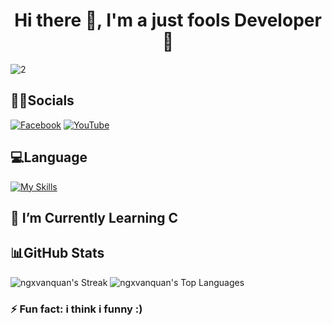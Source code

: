 <h1 align="center">Hi there 👋, I'm a just fools Developer 🥵</h1>

![2](https://media4.giphy.com/media/2IudUHdI075HL02Pkk/giphy.gif?cid=ecf05e4735jzfzarwjmztqftxleqt83pl90s4d8zlgh9xsu7&ep=v1_gifs_search&rid=giphy.gif&ct=g) 

## 👨‍💼Socials
[![Facebook](https://img.shields.io/badge/Facebook-%231877F2.svg?logo=Facebook&logoColor=white)](https://facebook.com/ngxvanquan) [![YouTube](https://img.shields.io/badge/YouTube-%23FF0000.svg?logo=YouTube&logoColor=white)](https://www.youtube.com/@ngxvanquan)

## 💻Language
[![My Skills](https://skillicons.dev/icons?i=js,html,css,sass,nodejs,vscode,neovim,arduino,linux,c)](https://skillicons.dev)

## 🌱 I’m Currently Learning C

## 📊GitHub Stats
![ngxvanquan's Streak](https://github-readme-streak-stats.herokuapp.com/?user=ngxvanquan&theme=tokyonight&hide_border=true)
![ngxvanquan's Top Languages](https://github-readme-stats.vercel.app/api/top-langs/?username=ngxvanquan&theme=tokyonight&show_icons=true&hide_border=true&layout=compact)

### ⚡ Fun fact: i think i funny :)


<!--
**ngxvanquan/ngxvanquan** is a ✨ _special_ ✨ repository because its `README.md` (this file) appears on your GitHub profile.

Here are some ideas to get you started:

- 🔭 I’m currently working on ...
- 🌱 I’m currently learning ...
- 👯 I’m looking to collaborate on ...
- 🤔 I’m looking for help with ...
- 💬 Ask me about ...
- 📫 How to reach me: ...
- 😄 Pronouns: ...
- ⚡ Fun fact: ...
-->
